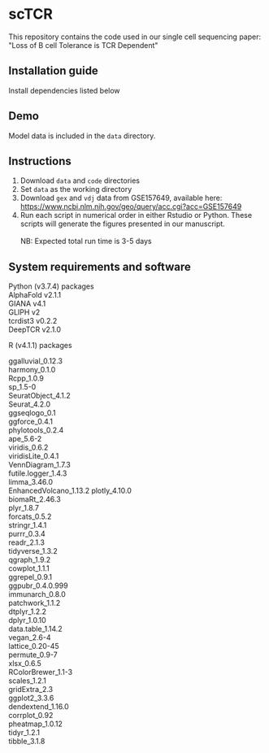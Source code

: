 # scTCR

This repository contains the code used in our single cell sequencing paper: "Loss of B cell Tolerance is TCR Dependent"

## Installation guide
Install dependencies listed below

## Demo
Model data is included in the `data` directory.

## Instructions
1. Download `data` and `code` directories
2. Set `data` as the working directory
3. Download `gex` and `vdj` data from GSE157649, available here: https://www.ncbi.nlm.nih.gov/geo/query/acc.cgi?acc=GSE157649
4. Run each script in numerical order in either Rstudio or Python.  These scripts will generate the figures presented in our manuscript.\
\
NB: Expected total run time is 3-5 days

## System requirements and software

Python (v3.7.4) packages\
AlphaFold v2.1.1\
GIANA v4.1\
GLIPH v2\
tcrdist3 v0.2.2\
DeepTCR v2.1.0


R (v4.1.1) packages

ggalluvial_0.12.3\
harmony_0.1.0\
Rcpp_1.0.9\
sp_1.5-0               
SeuratObject_4.1.2   
Seurat_4.2.0          
ggseqlogo_0.1    
ggforce_0.4.1     
phylotools_0.2.4   
ape_5.6-2          
viridis_0.6.2      
viridisLite_0.4.1   
VennDiagram_1.7.3    
futile.logger_1.4.3  
limma_3.46.0        
EnhancedVolcano_1.13.2
plotly_4.10.0       
biomaRt_2.46.3        
plyr_1.8.7         
forcats_0.5.2       
stringr_1.4.1         
purrr_0.3.4       
readr_2.1.3        
tidyverse_1.3.2       
qgraph_1.9.2       
cowplot_1.1.1      
ggrepel_0.9.1         
ggpubr_0.4.0.999    
immunarch_0.8.0     
patchwork_1.1.2       
dtplyr_1.2.2       
dplyr_1.0.10       
data.table_1.14.2     
vegan_2.6-4        
lattice_0.20-45     
permute_0.9-7         
xlsx_0.6.5          
RColorBrewer_1.1-3   
scales_1.2.1          
gridExtra_2.3       
ggplot2_3.3.6       
dendextend_1.16.0     
corrplot_0.92       
pheatmap_1.0.12      
tidyr_1.2.1           
tibble_3.1.8     



